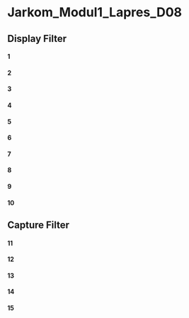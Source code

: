 # Jarkom_Modul1_Lapres_D08
## Display Filter
#### 1
#### 2
#### 3
#### 4
#### 5
#### 6
#### 7
#### 8
#### 9
#### 10
## Capture Filter
#### 11
#### 12
#### 13
#### 14
#### 15
